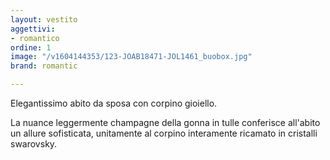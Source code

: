 ```yaml
---
layout: vestito
aggettivi:
- romantico
ordine: 1
image: "/v1604144353/123-JOAB18471-JOL1461_buobox.jpg"
brand: romantic

---
```

Elegantissimo abito da sposa con corpino gioiello.

La nuance leggermente champagne della gonna in tulle conferisce all'abito un allure sofisticata, unitamente al corpino interamente ricamato in cristalli swarovsky.